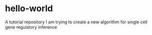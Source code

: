 # hello-world
A tutorial  repository
I am trying to create a new algorithm for
single cell gene regulatory inference
